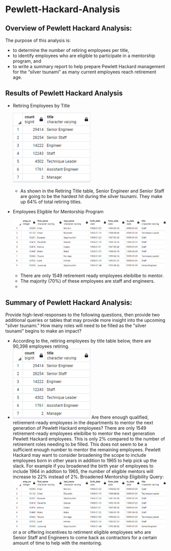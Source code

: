 # Pewlett-Hackard-Analysis

## Overview of Pewlett Hackard Analysis: 
The purpose of this analysis is:
- to determine the number of retiring employees per title, 
- to identify employees who are eligible to participate in a mentorship program, and
- to write a summary report to help prepare Pewlett Hackard management for the “silver tsunami” as many current employees reach retirement age.

## Results of Pewlett Hackard Analysis
- Retiring Employees by Title
  
  ![Retiring_Titles](Screenshots/Retiring_Titles.PNG)
  - As shown in the Retiring Title table, Senior Engineer and Senior Staff are going to be the hardest hit during the silver tsunami.  They make up 64% of total retiring titles.


- Employees Eligible for Mentorship Program
  
  ![Mentorship_Eligibility](Screenshots/Mentorship_Eligibility.PNG)
  - There are only 1549 retirement ready employees eleibilbe to mentor.  
  - The majority (70%) of these employees are staff and engineers.
  -

## Summary of Pewlett Hackard Analysis: 
Provide high-level responses to the following questions, then provide two additional queries or tables that may provide more insight into the upcoming "silver tsunami."
How many roles will need to be filled as the "silver tsunami" begins to make an impact?
- According to the, retiring employees by title table below, there are 90,398 employees retiring.
- ![Retiring_Titles](Screenshots/Retiring_Titles.PNG)
Are there enough qualified, retirement-ready employees in the departments to mentor the next generation of Pewlett Hackard employees?
There are only 1549 retirement-ready employees eleibilbe to mentor the next generation Pewlett Hackard employees.  This is only 2% compared to the number of retirement roles needing to be filled.  This does not seem to be a sufficient enough number to mentor the remaining employees. Pewlett Hackard may want to consider broadening the scope to include employees born in other years in addition to 1965 to help pick up the slack.  For example if you broadened the birth year of employees to include 1964 in addtion to 1965, the number of eligible mentors will increase to 22% instead of 2%.
Broadened Mentorship Eligibility Query:
![Mentorship_Eligibility](Screenshots/Mentorship_Eligibility.PNG)
or a  or offering incentives to retirment eligible employees who are Senior Staff and Engineers to come back as contractors for a certain amount of time to help with the mentoring.
